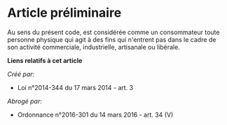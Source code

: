 # Article préliminaire

Au sens du présent code, est considérée comme un consommateur toute personne physique qui agit à des fins qui n'entrent pas
dans le cadre de son activité commerciale, industrielle, artisanale ou libérale.

**Liens relatifs à cet article**

_Créé par_:

  - Loi n°2014-344 du 17 mars 2014 - art. 3

_Abrogé par_:

  - Ordonnance n°2016-301 du 14 mars 2016 - art. 34 (V)
